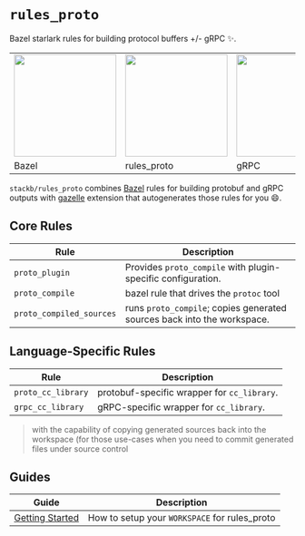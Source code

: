 # `rules_proto`

Bazel starlark rules for building protocol buffers +/- gRPC :sparkles:.

<table border="0"><tr>
<td><img src="https://bazel.build/images/bazel-icon.svg" height="180"/></td>
<td><img src="https://github.com/pubref/rules_protobuf/blob/master/images/wtfcat.png" height="180"/></td>
<td><img src="https://avatars2.githubusercontent.com/u/7802525?v=4&s=400" height="180"/></td>
</tr><tr>
<td>Bazel</td>
<td>rules_proto</td>
<td>gRPC</td>
</tr></table>

`stackb/rules_proto` combines [Bazel](https://bazel.build) rules for building
protobuf and gRPC outputs with
[gazelle](https://github.com/bazelbuild/bazel-gazelle) extension that
autogenerates those rules for you :smile:.

## Core Rules

| Rule                     | Description                                                             |
|--------------------------|-------------------------------------------------------------------------|
| `proto_plugin`           | Provides `proto_compile` with plugin-specific configuration.            |
| `proto_compile`          | bazel rule that drives the `protoc` tool                                |
| `proto_compiled_sources` | runs `proto_compile`; copies generated sources back into the workspace. |

## Language-Specific Rules

| Rule               | Description                                 |
|--------------------|---------------------------------------------|
| `proto_cc_library` | protobuf-specific wrapper for `cc_library`. |
| `grpc_cc_library`  | gRPC-specific wrapper for `cc_library`.     |

> with the capability of copying generated sources back into the workspace (for those use-cases when you need to commit generated files under source control

## Guides

| Guide               | Description                                   |
|---------------------|-----------------------------------------------|
| [Getting Started]() | How to setup your `WORKSPACE` for rules_proto |


